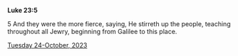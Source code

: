 **Luke 23:5**

5 And they were the more fierce, saying, He stirreth up the people, teaching throughout all Jewry, beginning from Galilee to this place.

[Tuesday 24-October, 2023](https://getbible.net/kjv/Luke/23/5)
